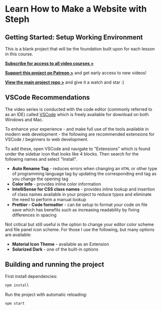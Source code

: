 # Learn How to Make a Website with Steph

## Getting Started: Setup Working Environment

This is a blank project that will be the foundation built upon for each lesson in this course.

[**Subscribe for access to all video courses >**](https://www.youtube.com/channel/UC8qc2AyBbNmvgIky6236nHA/)

[**Support this project on Patreon >**](https://www.youtube.com/channel/UC8qc2AyBbNmvgIky6236nHA/) and get early access to new videos!

[**View the main project repo >**](https://github.com/5t3ph/howtowebdev) and give it a watch and star :)

## VSCode Recommendations

The video series is conducted with the code editor (commonly referred to as an IDE) called [VSCode](https://code.visualstudio.com/download) which is freely available for download on both Windows and Mac.

To enhance your experience - and make full use of the tools available in modern web development - the following are recommended extensions for VSCode / beginners to web development.

To add these, open VSCode and navigate to "Extensions" which is found under the sidebar icon that looks like 4 blocks. Then search for the following names and select "Install".

- **Auto Rename Tag** - reduces errors when changing an `HTML` or other type of programming language tag by updating the corresponding end tag as you change the opening tag
- **Color info** - provides inline color information
- **IntelliSense for CSS class names** - provides inline lookup and insertion of class names available in your project to reduce typos and eliminate the need to perform a manual lookup
- **Prettier - Code formatter** - can be setup to format your code on file save which has benefits such as increasing readability by fixing differences in spacing

Not critical but still useful is the option to change your editor color scheme and file panel icon scheme. For those I use the following, but many options are available:

- **Material Icon Theme** - available as an Extension
- **Solarized Dark** - one of the built-in options

## Building and running the project

First install dependencies:

```sh
npm install
```

Run the project with automatic reloading:

```sh
npm start
```
